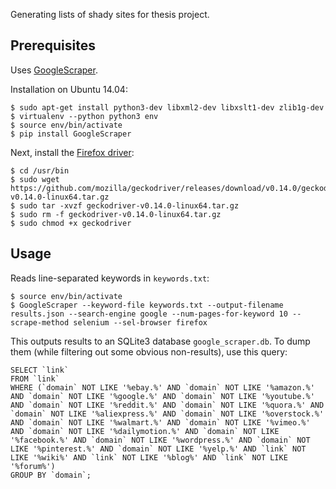 Generating lists of shady sites for thesis project.

## Prerequisites
Uses [GoogleScraper](https://github.com/NikolaiT/GoogleScraper).

Installation on Ubuntu 14.04:
```
$ sudo apt-get install python3-dev libxml2-dev libxslt1-dev zlib1g-dev
$ virtualenv --python python3 env
$ source env/bin/activate
$ pip install GoogleScraper
```

Next, install the [Firefox driver](https://github.com/mozilla/geckodriver/releases/):
```
$ cd /usr/bin
$ sudo wget https://github.com/mozilla/geckodriver/releases/download/v0.14.0/geckodriver-v0.14.0-linux64.tar.gz
$ sudo tar -xvzf geckodriver-v0.14.0-linux64.tar.gz
$ sudo rm -f geckodriver-v0.14.0-linux64.tar.gz
$ sudo chmod +x geckodriver
```

## Usage
Reads line-separated keywords in `keywords.txt`:
```
$ source env/bin/activate
$ GoogleScraper --keyword-file keywords.txt --output-filename results.json --search-engine google --num-pages-for-keyword 10 --scrape-method selenium --sel-browser firefox
```

This outputs results to an SQLite3 database `google_scraper.db`.
To dump them (while filtering out some obvious non-results), use this query:
```
SELECT `link`
FROM `link`
WHERE (`domain` NOT LIKE '%ebay.%' AND `domain` NOT LIKE '%amazon.%' AND `domain` NOT LIKE '%google.%' AND `domain` NOT LIKE '%youtube.%' AND `domain` NOT LIKE '%reddit.%' AND `domain` NOT LIKE '%quora.%' AND `domain` NOT LIKE '%aliexpress.%' AND `domain` NOT LIKE '%overstock.%' AND `domain` NOT LIKE '%walmart.%' AND `domain` NOT LIKE '%vimeo.%' AND `domain` NOT LIKE '%dailymotion.%' AND `domain` NOT LIKE '%facebook.%' AND `domain` NOT LIKE '%wordpress.%' AND `domain` NOT LIKE '%pinterest.%' AND `domain` NOT LIKE '%yelp.%' AND `link` NOT LIKE '%wiki%' AND `link` NOT LIKE '%blog%' AND `link` NOT LIKE '%forum%')
GROUP BY `domain`;
```
